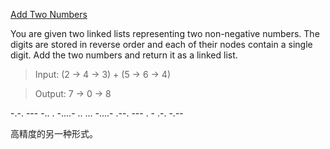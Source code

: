 [Add Two Numbers](https://leetcode.com/problems/add-two-numbers/)

You are given two linked lists representing two non-negative numbers. The digits are stored in reverse order and each of their nodes contain a single digit. Add the two numbers and return it as a linked list.

> Input: (2 -> 4 -> 3) + (5 -> 6 -> 4)

> Output: 7 -> 0 -> 8

-.-. --- -.. . -....- .. ... -....- .--. --- . - .-. -.--

高精度的另一种形式。